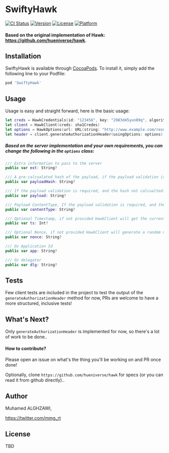 # SwiftyHawk

[![CI Status](https://img.shields.io/travis/mmgrt/SwiftyHawk.svg?style=flat)](https://travis-ci.org/mmgrt/SwiftyHawk)
[![Version](https://img.shields.io/cocoapods/v/SwiftyHawk.svg?style=flat)](https://cocoapods.org/pods/SwiftyHawk)
[![License](https://img.shields.io/cocoapods/l/SwiftyHawk.svg?style=flat)](https://cocoapods.org/pods/SwiftyHawk)
[![Platform](https://img.shields.io/cocoapods/p/SwiftyHawk.svg?style=flat)](https://cocoapods.org/pods/SwiftyHawk)

#### Based on the original implementation of Hawk: https://github.com/hueniverse/hawk.

## Installation

SwiftyHawk is available through [CocoaPods](https://cocoapods.org). To install
it, simply add the following line to your Podfile:

```ruby
pod 'SwiftyHawk'
```

## Usage

Usage is easy and straight forward, here is the basic usage:

```swift
let creds = HawkCredentials(id: "123456", key: "2983d45yun89q", algorithm: .SHA1)
let client = HawkClient(creds: sha1Credes)
let options = HawkOptions(url: URL(string: "http://www.example.com/resource/q?x=z&y=r"), method: .post)
let header = client.generateAuthorizationHeader(usingOptions: options) // String header, example: Hawk id=\"123456\", ts=\"1353809207\", nonce=\"Ygvqdz\", ext=\"Bazinga!\", mac=\"qbf1ZPG/r/e06F4ht+T77LXi5vw=\"
```


##### Based on the server implementation and your own requirements, you can change the following in the `options` class:

```swift
/// Extra information to pass to the server
public var ext: String?

/// A pre-calcualated hash of the payload, if the payload validation is required.
public var payloadHash: String?

/// If the payload validation is required, and the hash not calcualted.
public var payload: String?

/// Payload ContentType, If the payload validation is required, and the hash not calcualted.
public var contentType: String?

/// Optional Timestamp, if not provided HawkClient will get the current TimeStamp
public var ts: Int?

/// Optional Nonce, if not provided HawkClient will generate a random nonce.
public var nonce: String?

/// Oz Application Id
public var app: String?

/// Oz delegator
public var dlg: String?
```

## Tests

Few client tests are included in the project to test the output of the `generateAuthorizationHeader` method for now, PRs are welcome to have a more structured, inclusive tests!


## What's Next?

Only `generateAuthorizationHeader` is implemented for now, so there's a lot of work to be done..

#### How to contribute?

Please open an issue on what's the thing you'll be working on and PR once done!

Optionally, clone `https://github.com/hueniverse/hawk` for specs (or you can read it from github directly)..


## Author

Muhamed ALGHZAWI,

https://twitter.com/mmg_rt


## License

TBD
